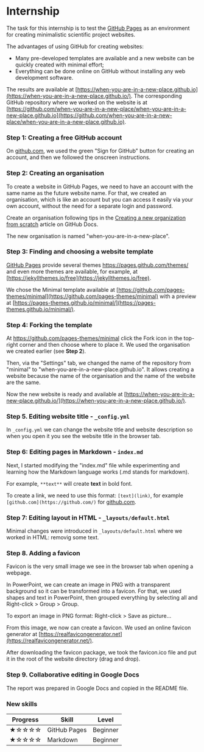 # Internship

The task for this internship is to test the [GitHub Pages](https://pages.github.com/) as an environment for creating minimalistic scientific project websites.  

The advantages of using GitHub for creating websites:
* Many pre-developed templates are available and a new website can be quickly created with minimal effort;
* Everything can be done online on GitHub without installing any web development software.

The results are available at [https://when-you-are-in-a-new-place.github.io](https://when-you-are-in-a-new-place.github.io/). The corresponding GitHub repository where we worked on the website is at [https://github.com/when-you-are-in-a-new-place/when-you-are-in-a-new-place.github.io](https://github.com/when-you-are-in-a-new-place/when-you-are-in-a-new-place.github.io).

### Step 1: Creating a free GitHub account

On [github.com](https://github.com/), we used the green "Sign for GitHub" button for creating an account, and then we followed the onscreen instructions.  

### Step 2: Creating an organisation

To create a website in GitHub Pages, we need to have an account with the same name as the future website name. For that, we created an organisation, which is like an account but you can access it easily via your own account, without the need for a separate login and password.

Create an organisation following tips in the [Creating a new organization from scratch](https://docs.github.com/en/github/setting-up-and-managing-organizations-and-teams/creating-a-new-organization-from-scratch) article on GitHub Docs.  

The new organisation is named "when-you-are-in-a-new-place".  

### Step 3: Finding and choosing a website template

[GitHub Pages](https://pages.github.com/) provide several themes https://pages.github.com/themes/ and even more themes are available, for example, at [https://jekyllthemes.io/free](https://jekyllthemes.io/free).  

We chose the Minimal template available at [https://github.com/pages-themes/minimal](https://github.com/pages-themes/minimal) with a preview at [https://pages-themes.github.io/minimal/](https://pages-themes.github.io/minimal/).  

### Step 4: Forking the template

At https://github.com/pages-themes/minimal click the Fork icon in the top-right corner and then choose where to place it. We used the organisation we created earlier (see **Step 2**).  

Then, via the "Settings" tab, we changed the name of the repository from "minimal" to "when-you-are-in-a-new-place.github.io". It allows creating a website because the name of the organisation and the name of the website are the same.  

Now the new website is ready and available at [https://when-you-are-in-a-new-place.github.io/](https://when-you-are-in-a-new-place.github.io/).  

### Step 5. Editing website title - `_config.yml`

In `_config.yml` we can change the website title and website description so when you open it you see the website title in the browser tab.

### Step 6: Editing pages in Markdown - `index.md`

Next, I started modifying the "index.md" file while experimenting and learning how the Markdown language works (.md stands for markdown).  

For example, `**text**` will create **text** in bold font.  

To create a link, we need to use this format: `[text](link)`, for example `[github.com](https://github.com/)` for [github.com](https://github.com/).

### Step 7: Editing layout in HTML - `_layouts/default.html`

Minimal changes were introduced in `_layouts/default.html` where we worked in HTML: removig some text.


### Step 8. Adding a favicon

Favicon is the very small image we see in the browser tab when opening a webpage.  

In PowerPoint, we can create an image in PNG with a transparent background so it can be transformed into a favicon. For that, we used shapes and text in PowerPoint, then grouped everything by selecting all and Right-click > Group > Group.  

To export an image in PNG format: Right-click > Save as picture...  

From this image, we now can create a favicon. We used an online favicon generator at [https://realfavicongenerator.net](https://realfavicongenerator.net/).  

After downloading the favicon package, we took the favicon.ico file and put it in the root of the website directory (drag and drop).

### Step 9. Collaborative editing in Google Docs

The report was prepared in Google Docs and copied in the README file.

### New skills
| Progress | Skill | Level |
| --- | --- | --- |
| ★☆☆☆☆ | GitHub Pages | Beginner |
| ★☆☆☆☆ | Markdown | Beginner |
